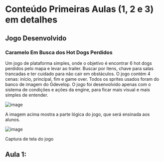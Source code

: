 # Conteúdo Primeiras Aulas (1, 2 e 3) em detalhes

## Jogo Desenvolvido

### Caramelo Em Busca dos Hot Dogs Perdidos

Um jogo de plataforma simples, onde o objetivo é encontrar 6 hot dogs perdidos pelo mapa e levar ao trailer. 
Buscar por itens, chave para salas trancadas e ter cuidado para não cair em obstáculos. O jogo contém 4 cenas: início, principal, fim e game over.
Todos os sprites usados foram do banco de imagem do Gdevelop. O jogo foi desenvolvido apenas com o sistema de condições e ações da engine, para ficar mais visual
e mais simples de entender.

![image](https://github.com/ICEI-PUC-Minas-PPC-CC/ppc-cc-2023-1-ment2-manha-aulasprogramacao/assets/116819296/3cd2544d-05ba-4ba9-abf1-26e0a25e4d08)

A imagem acima mostra a parte lógica do jogo, que será ensinada aos alunos.

![image](https://github.com/ICEI-PUC-Minas-PPC-CC/ppc-cc-2023-1-ment2-manha-aulasprogramacao/assets/116819296/7e6e84bb-c65d-4eb9-bb3e-a857dfc76d0d)

Captura de tela do jogo
## Aula 1:



